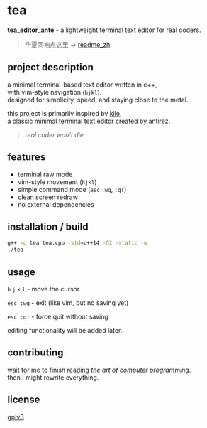 # tea

**tea_editor_ante** - a lightweight terminal text editor for real coders.

>  华夏同袍点这里 -> [readme_zh](https://github.com/3h-young-tea/tea/blob/main/README.zh.md)

## project description

a minimal terminal-based text editor written in c++,  
with vim-style navigation (`hjkl`).  
designed for simplicity, speed, and staying close to the metal.  

this project is primarily inspired by [kilo](https://github.com/antirez/kilo),  
a classic minimal terminal text editor created by antirez.  

>	*real coder won't die*

## features

- terminal raw mode
- vim-style movement (`hjkl`)
- simple command mode (`esc` `:wq`, `:q!`)
- clean screen redraw
- no external dependencies

## installation / build

```bash
g++ -o tea tea.cpp -std=c++14 -O2 -static -w
./tea
```

## usage

`h` `j` `k` `l` - move the cursor

`esc :wq` - exit (like vim, but no saving yet)

`esc :q!` - force quit without saving

editing functionality will be added later.

## contributing

wait for me to finish reading *the art of computer programming*.  
then I might rewrite everything.  

## license

[gplv3](https://www.gnu.org/licenses/gpl-3.0.html)
